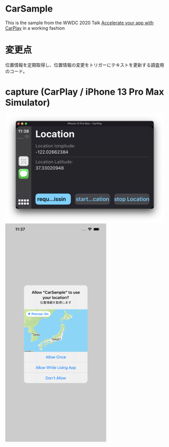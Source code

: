 # CarSample

This is the sample from the WWDC 2020 Talk [Accelerate your app with CarPlay](https://developer.apple.com/wwdc20/10635) in a working fashion

# 変更点

位置情報を定期取得し、位置情報の変更をトリガーにテキストを更新する調査用のコード。<br>

# capture (CarPlay / iPhone 13 Pro Max Simulator)
<img src="https://github.com/LeoAndo/CarSample/blob/observe_location/carPlay_capture.png" width=600 />
<img src="https://github.com/LeoAndo/CarSample/blob/observe_location/request_location_permission.png" width=320 />

